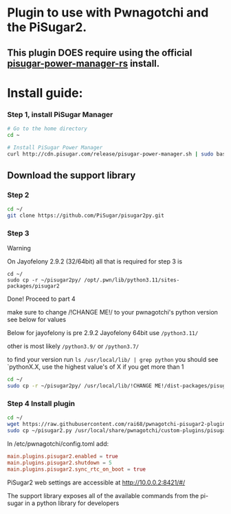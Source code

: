 # Plugin to use with Pwnagotchi and the PiSugar2.

## This plugin DOES require using the official [pisugar-power-manager-rs](https://github.com/PiSugar/pisugar-power-manager-rs) install. 

# Install guide:
### Step 1, install PiSugar Manager
```bash
# Go to the home directory
cd ~

# Install PiSugar Power Manager 
curl http://cdn.pisugar.com/release/pisugar-power-manager.sh | sudo bash
```
## Download the support library

### Step 2
```bash
cd ~/
git clone https://github.com/PiSugar/pisugar2py.git
```
### Step 3


> [!WARNING]  
> On Jayofelony 2.9.2 (32/64bit) all that is required for step 3 is
> ```
> cd ~/
> sudo cp -r ~/pisugar2py/ /opt/.pwn/lib/python3.11/sites-packages/pisugar2
> ```
> Done! Proceed to part 4
>
make sure to change /!CHANGE ME!/ to your pwnagotchi's python version see below for values

Below for jayofelony is pre 2.9.2
Jayofelony 64bit use `/python3.11/`

other is most likely `/python3.9/` or `/python3.7/`

to find your version run `ls /usr/local/lib/ | grep python` you should see `pythonX.X, use the highest value's of X if you get more than 1
```bash
cd ~/
sudo cp -r ~/pisugar2py/ /usr/local/lib/!CHANGE ME!/dist-packages/pisugar2
```

### Step 4 Install plugin

```bash
cd ~/
wget https://raw.githubusercontent.com/rai68/pwnagotchi-pisugar2-plugin/master/pisugar2.py
sudo cp ~/pisugar2.py /usr/local/share/pwnagotchi/custom-plugins/pisugar2.py
```

In /etc/pwnagotchi/config.toml add:
```toml
main.plugins.pisugar2.enabled = true
main.plugins.pisugar2.shutdown = 5
main.plugins.pisugar2.sync_rtc_on_boot = true
```



PiSugar2 web settings are accessible at http://10.0.0.2:8421/#/

The support library exposes all of the available commands from the pi-sugar in a python library for developers
